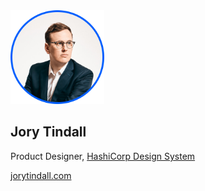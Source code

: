 <img src="../public/jory-square-avatar.png" alt="Jory Tindall" width="150" />

## Jory Tindall

Product Designer, [HashiCorp Design System](https://helios.hashicorp.design)

[jorytindall.com](https://jorytindall.com)